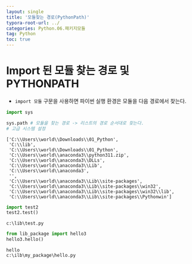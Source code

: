 ```yaml
---
layout: single
title: '모듈찾는 경로(PythonPath)'
typora-root-url: ../
categories: Python.06.패키지모듈
tag: Python
toc: true
---
```


# Import 된 모듈 찾는 경로 및 PYTHONPATH

- `import 모듈` 구문을 사용하면 파이썬 실행 환경은 모듈을 다음 경로에서 찾는다.

```python
import sys  
```


```python
sys.path # 모듈을 찾는 경로 -> 리스트의 경로 순서대로 찾는다.
# 고급 시스템 설정 
```




    ['C:\\Users\\world\\Downloads\\01_Python',
     'C:\\lib',
     'C:\\Users\\world\\Downloads\\01_Python',
     'C:\\Users\\world\\anaconda3\\python311.zip',
     'C:\\Users\\world\\anaconda3\\DLLs',
     'C:\\Users\\world\\anaconda3\\Lib',
     'C:\\Users\\world\\anaconda3',
     '',
     'C:\\Users\\world\\anaconda3\\Lib\\site-packages',
     'C:\\Users\\world\\anaconda3\\Lib\\site-packages\\win32',
     'C:\\Users\\world\\anaconda3\\Lib\\site-packages\\win32\\lib',
     'C:\\Users\\world\\anaconda3\\Lib\\site-packages\\Pythonwin']




```python
import test2
test2.test()
```

    c:\lib\test.py



```python
from lib_package import hello3
hello3.hello()
```

    hello
    c:\ilb\my_package\hello.py
